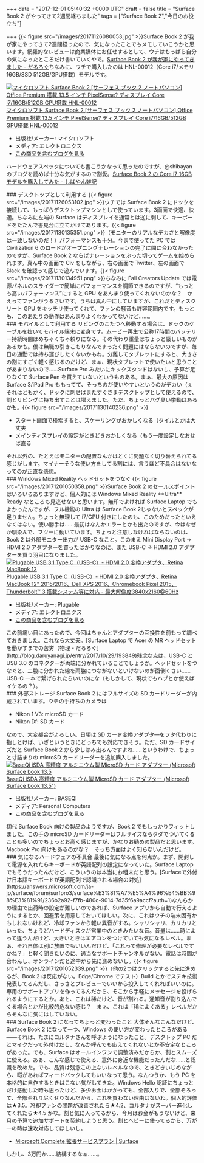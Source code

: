 
+++
date = "2017-12-01 05:40:32 +0000 UTC"
draft = false
title = "Surface Book 2 がやってきて2週間経ちました"
tags = ["Surface Book 2","今日のお役立ち"]

+++
{{< figure src="/images/20171126080053.jpg"  >}}Surface Book 2 が我が家にやってきて2週間経ったので、気になったことでもメモしていこうかと思います。網羅的なレビューは商業媒体にお任せするとして、ウチはもっぱら自分の気になったところだけ書いていくやで。[Surface Book 2 が我が家にやってきました - だるろぐ](http://blog.daruyanagi.jp/entry/2017/11/16/192822)ちなみに、ウチで購入したのは HNL-00012（Core i7/メモリ16GB/SSD 512GB/GPU搭載）モデルです。<div class="hatena-asin-detail"><a href="http://www.amazon.co.jp/exec/obidos/ASIN/B0772QJ438/bestylesnet-22/"><img src="https://images-fe.ssl-images-amazon.com/images/I/41ZfBwrzJxL._SL160_.jpg" class="hatena-asin-detail-image" alt="マイクロソフト Surface Book 2 [サーフェス ブック 2 ノートパソコン] Office Premium 搭載 13.5 インチ PixelSense? ディスプレイ Core i7/16GB/512GB GPU搭載 HNL-00012" title="マイクロソフト Surface Book 2 [サーフェス ブック 2 ノートパソコン] Office Premium 搭載 13.5 インチ PixelSense? ディスプレイ Core i7/16GB/512GB GPU搭載 HNL-00012"/></a><div class="hatena-asin-detail-info"><a href="http://www.amazon.co.jp/exec/obidos/ASIN/B0772QJ438/bestylesnet-22/">マイクロソフト Surface Book 2 [サーフェス ブック 2 ノートパソコン] Office Premium 搭載 13.5 インチ PixelSense? ディスプレイ Core i7/16GB/512GB GPU搭載 HNL-00012</a><ul><li><span class="hatena-asin-detail-label">出版社/メーカー:</span> マイクロソフト</li><li><span class="hatena-asin-detail-label">メディア:</span> エレクトロニクス</li><li><a href="http://d.hatena.ne.jp/asin/B0772QJ438/bestylesnet-22" target="_blank">この商品を含むブログを見る</a></li></ul></div><div class="hatena-asin-detail-foot"></div></div>ハードウェアスペックについても書こうかなって思ったのですが、@shibayan のブログを読めば十分な気がするので割愛。[Surface Book 2 の Core i7 16GB モデルを購入してみた - しばやん雑記](http://blog.shibayan.jp/entry/20171117/1510849990)<br/>


<div class="section">
    ### デスクトップとして利用する
    {{< figure src="/images/20171126053102.jpg"  >}}ウチでは Surface Book 2 にドックを接続して、もっぱらデスクトップマシンとして使っています。3画面で快適、快適。ちなみに左端の Surface はディスプレイを通常とは逆に刺して、キーボードをたたんで書見台に立てかけてあります。{{< figure src="/images/20171130135351.png"  >}}（モニターのリアルなデカさと解像度は一致しないのだ！）パフォーマンスも十分。今まで使ってた PC では Civilization 6 のロードがオープニングナレーションの完了に間に合わなかったのですが、Surface Book 2 ならばナレーションをぶった切ってゲームを始められます。真ん中の画面で Civ をしながら、右の画面で Twitter、左の画面で Slack を確認って感じで遊んでいます。{{< figure src="/images/20171130134951.png"  >}}ちなみに Fall Creators Update では電源パネルのスライダーで簡単にパフォーマンスを調節できるのですが、“もっとも高いパフォーマンス”にすると GPU をあんまり使ってくれないのかな？　かえってファンがうるさいです。うちは真ん中にしていますが、これだとディスクリート GPU をキッチリ使ってくれて、ファンの騒音も許容範囲内です。もっとも、このあたりの動作はあんまりよくわかってないけど……。

</div>
<div class="section">
    ### モバイルとして利用する
    リビングのこたつへ移動する場合は、ドックのケーブルを抜いてモバイル端末に変身です。ムービー再生で公称17時間のバッテリー持続時間はめちゃくちゃ頼りになる。その代わり重量はちょっと厳しいものがあるかも。僕は無職の引きこもりなんでまったく問題にはならないのですが、毎日の通勤では持ち運びしたくないかもね。分離してタブレットにすると、大きさの割にすごく軽く感じるのだけど、まぁ、現状タブレットで使いたいと思うことがあまりないので……Surface Pro みたいにキックスタンドはないし、予算が足りなくて Surface Pen を買えていないというものある。まぁ、最大の原因は Surface 3/iPad Pro ももってて、そっちのが使いやすいというのがデカい（ぇそれはともかく、ドックに刺せばまたすぐさまデスクトップとして使えるので、割とリビングに持ち出すことは増えました。ただ、ちょっとバグ臭い挙動はあるかも。{{< figure src="/images/20171130140236.png"  >}}<br/>


<ul>
<li>スタート画面で検索すると、スケーリングがおかしくなる（タイルとかは大丈夫</li>
<li>メインディスプレイの設定がときどきおかしくなる（もう一度設定しなおせば直る</li>
</ul>それ以外の、たとえばモニターの配置なんかはとくに問題なく切り替えられてる感じがします。マイナーそうな使い方をしてる割には、言うほど不具合はないなってのが正直な感想。

</div>
<div class="section">
    ### Windows Mixed Reality ヘッドセットをつなぐ
    {{< figure src="/images/20171201050358.png"  >}}Surface Book 2 のセールスポイントはいろいろありますけど、個人的には Windows Mixed Reality **Ultra** Ready なところも見逃せないと思います。無印でよければ Surface Laptop でもよかったんですが、フル機能の Ultra は Surface Book 2じゃないとスペックが足りません。ちょっと無理して i7/GPU 付きにしたのも、このためだったといえなくはない。使い勝手は……最初はなんかエラーとかも出たのですが、今はなぜか馴染んで、フツーに動いています。ちょっと注意しなければならないのは、Book 2 は外部モニター出力が USB-C なこと。このまえ Mini Display Port → HDMI 2.0 アダプターを買ったばかりなのに、また USB-C → HDMI 2.0 アダプターを買う羽目になりました。<div class="hatena-asin-detail"><a href="http://www.amazon.co.jp/exec/obidos/ASIN/B01FIVSC6Y/bestylesnet-22/"><img src="https://images-fe.ssl-images-amazon.com/images/I/41hI-IYcPvL._SL160_.jpg" class="hatena-asin-detail-image" alt="Plugable USB 3.1 Type C（USB-C）- HDMI 2.0 変換アダプタ、Retina MacBook 12" 2015="" 2016、dell="" xps="" 2016、chromebook="" pixel="" 2015、thunderbolt™="" 3="" 搭載システム等に対応="" -="" 最大解像度3840x2160@60hz"="" title="Plugable USB 3.1 Type C（USB-C）- HDMI 2.0 変換アダプタ、Retina MacBook 12" 2015="" 2016、dell="" xps="" 2016、chromebook="" pixel="" 2015、thunderbolt™="" 3="" 搭載システム等に対応="" -="" 最大解像度3840x2160@60hz"=""/></a><div class="hatena-asin-detail-info"><a href="http://www.amazon.co.jp/exec/obidos/ASIN/B01FIVSC6Y/bestylesnet-22/">Plugable USB 3.1 Type C（USB-C）- HDMI 2.0 変換アダプタ、Retina MacBook 12" 2015/2016、Dell XPS 2016、Chromebook Pixel 2015、Thunderbolt™ 3 搭載システム等に対応 - 最大解像度3840x2160@60Hz</a><ul><li><span class="hatena-asin-detail-label">出版社/メーカー:</span> Plugable</li><li><span class="hatena-asin-detail-label">メディア:</span> エレクトロニクス</li><li><a href="http://d.hatena.ne.jp/asin/B01FIVSC6Y/bestylesnet-22" target="_blank">この商品を含むブログを見る</a></li></ul></div><div class="hatena-asin-detail-foot"></div></div>この前痛い目にあったので、今回はちゃんとアダプターの互換性を前もって調べておきました。これなら大丈夫。[Surface Laptop で  Acer の MR ヘッドセットを動かすまでの苦労（物理 - だるろぐ](http://blog.daruyanagi.jp/entry/2017/10/29/193849)残念な点は、USB-C と USB 3.0 のコネクターが両端に分かれていることでしょうか。ヘッドセットをつなぐと、二股に分かれた線を両脇につながないといけないのが面倒くさい……USB-C 一本で繋げられたらいいのにな（もしかして、現状でもハブとか使えばイケるの？）。

</div>
<div class="section">
    ### 外部ストレージ
    Surface Book 2 にはフルサイズの SD カードリーダーが内蔵されています。ウチの手持ちのカメラは

<ul>
<li>Nikon 1 V3: microSD カード</li>
<li>Nikon Df: SD カード</li>
</ul>なので、大変都合がよろしい。日頃は SD カード変換アダプタ―をフタ代わりに指しとけば、いざというときにどっちでも対応できそう。ただ、SD カードサイズだと Surface Book 2 から少しはみ出るんですよね……というわけで、ちょっと寸詰まりの microSD カードリーダーを追加購入しました。<div class="hatena-asin-detail"><a href="http://www.amazon.co.jp/exec/obidos/ASIN/B01AT7ECA2/bestylesnet-22/"><img src="https://images-fe.ssl-images-amazon.com/images/I/41Kxz4pTsTL._SL160_.jpg" class="hatena-asin-detail-image" alt="BaseQi iSDA 高精度 アルミニウム製 MicroSD カード アダプター (Microsoft Surface book 13.5" )"="" title="BaseQi iSDA 高精度 アルミニウム製 MicroSD カード アダプター (Microsoft Surface book 13.5" )"=""/></a><div class="hatena-asin-detail-info"><a href="http://www.amazon.co.jp/exec/obidos/ASIN/B01AT7ECA2/bestylesnet-22/">BaseQi iSDA 高精度 アルミニウム製 MicroSD カード アダプター (Microsoft Surface book 13.5")</a><ul><li><span class="hatena-asin-detail-label">出版社/メーカー:</span> BASEQI</li><li><span class="hatena-asin-detail-label">メディア:</span> Personal Computers</li><li><a href="http://d.hatena.ne.jp/asin/B01AT7ECA2/bestylesnet-22" target="_blank">この商品を含むブログを見る</a></li></ul></div><div class="hatena-asin-detail-foot"></div></div>初代 Surface Book 向けの製品のようですが、Book 2 でもしっかりフィットしました。この手の  microSD カードリーダーはフルサイズならタダでついてくることも多いのでちょっとお高く感じますが、かなりお勧めの製品だと思います。Macbook Pro 向けもあるのかな？　そっち方面はよく知らないんだけど。

</div>
<div class="section">
    ### 気になるハードウェアの不具合
    最後に気になる点を何点か。まず、開封して電源を入れたらキーボードが英語配列の設定になっていた。Surface Laptop でもそうだったんだけど、こういうのは本当にお粗末だと思う。[Surfaceで外付け日本語キーボードが英語配列で認識される場合の対処](https://answers.microsoft.com/ja-jp/surface/forum/surfpro3/surface%E3%81%A7%E5%A4%96%E4%BB%98%E3%81%91/236b2a92-f7fb-480c-9014-7d35f6a9accf?auth=1)なんらかの理由で出荷時の設定が難しいのであれば、Surface アプリから自動で行えるようにするとか、回避策を用意しておいてほしい。次に、これはウチの端末固有かもしれないけれど、冷却ファンから軽い異音がする。シャリシャリ、カリカリといった、ちょうどハードディスクが営業中のときみたいな音。音量は……時によって違うんだけど、大きいときはエアコンをつけていても気になるレベル。まぁ、それ自体は別に放置でもいいんだけど、「これって修理が必要なレベルですかね？」と軽く聞きたいのに、適当なサポートチャンネルがない。電話は時間が合わんし、オンラインだと途中から先に進めないし。{{< figure src="/images/20171201052339.png"  >}}（他の2つはクリックすると先に進めるが、Book 2 は反応がない。Edge/Chrome でテスト）Build とかでステキ技術発表してるんだし、さっさとプレビューでいいから投入してくれればいいのに。専用のサポートアプリを作ってるんだから、そこから手軽にメッセージを投げられるようにするとか。あと、これは稀だけど、音が割れる。通知音が割り込んでくる場合とかが比較的危ない感じ？　まぁ、これは「稀によくある」レベルだからそんなに気にはしていない。

</div>
<div class="section">
    ### Surface Book 2 になってちょっと変わったこと
    大体そんなこんなだけど、Surface Book 2 になって一つ、Windows の使い方が変わったところがある――それは、たまにコルタナさんを呼ぶようになったこと。デスクトップ PC だとマイクだって外付けだし、なんか呼んでも応えてくれないとか不安定なところがあった。でも、Surface はオールインワンで調整済みだからか、割とスムーズに使える。あぁ、こんな感じで使える、意外に身近な機能だったんだな……と認識を改めた。でも、品質は残念この上ないレベルなので、ときどきいじめながら、暇があればフィードバックしてもいいなって思う。なんつうか、もう PC を本格的に自作するときはこない気がしてきた。Windows Hello 認証にちょっとだけ感動した時も思ったけど、多少お金はかかっても、全部入りで、全部そろって、全部至れり尽くせりなんだから、これを買わない理由はないわ。個人的評価は★3.5。冷却ファンの問題が改善されたら★4.2、コルタナがスーパー進化してくれたら★4.5 かな。割と気に入ってるから、今月はお金がもうないけど、来月の予算で追加サポートを契約しようと思う。割とヘビーに使ってるから、万が一の時は速攻対応してほしいし。

<ul>
<li><a href="https://www.microsoft.com/ja-jp/surface/accessories/microsoft-complete">Microsoft Complete 拡張サービスプラン | Surface</a></li>
</ul>しかし、3万円か……結構するなぁ……。

</div>

